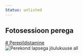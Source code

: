 ```yaml
---
Status: unlisted
---
```

<div class="col-lg-4">
  <div class="image-wrap-2">
    <div class="image-info">
      <h2 class="mb-3 h3">Fotosessioon perega</h2>
      <a href="/teenused/perefotod" class="btn btn-outline-white py-2 px-4"># Perepildistamine</a>
    </div>
    <img src="/media/images/perekond-lapsega-jõulude-ajal-h.jpg" alt="Perekond lapsega jõulukuuse all" title="Perekonna jõulud" class="img-fluid" loading="lazy">
  </div>
</div>
